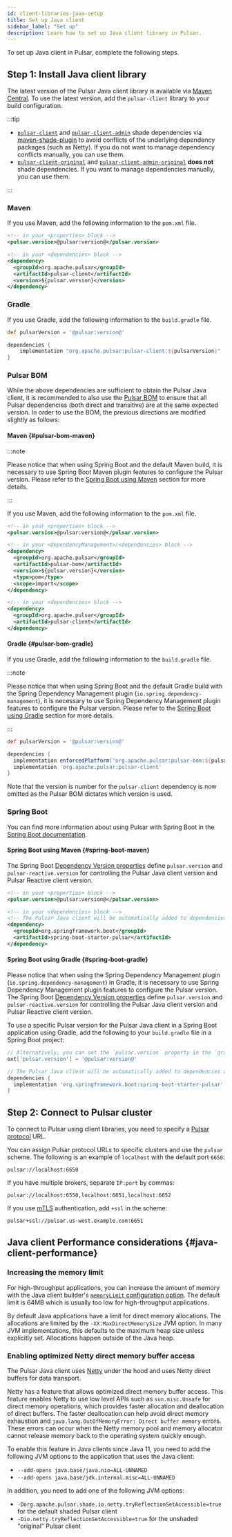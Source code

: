 ```yaml
---
id: client-libraries-java-setup
title: Set up Java client
sidebar_label: "Set up"
description: Learn how to set up Java client library in Pulsar.
---
```


To set up Java client in Pulsar, complete the following steps.

## Step 1: Install Java client library

The latest version of the Pulsar Java client library is available via [Maven Central](http://search.maven.org/#artifactdetails%7Corg.apache.pulsar%7Cpulsar-client%7C@pulsar:version@%7Cjar). To use the latest version, add the `pulsar-client` library to your build configuration.

:::tip

- [`pulsar-client`](https://search.maven.org/artifact/org.apache.pulsar/pulsar-client) and [`pulsar-client-admin`](https://search.maven.org/artifact/org.apache.pulsar/pulsar-client-admin) shade dependencies via [maven-shade-plugin](https://maven.apache.org/plugins/maven-shade-plugin/) to avoid conflicts of the underlying dependency packages (such as Netty). If you do not want to manage dependency conflicts manually, you can use them.
- [`pulsar-client-original`](https://search.maven.org/artifact/org.apache.pulsar/pulsar-client-original) and [`pulsar-client-admin-original`](https://search.maven.org/artifact/org.apache.pulsar/pulsar-client-admin-original) **does not** shade dependencies. If you want to manage dependencies manually, you can use them.

:::

### Maven

If you use Maven, add the following information to the `pom.xml` file.

```xml
<!-- in your <properties> block -->
<pulsar.version>@pulsar:version@</pulsar.version>

<!-- in your <dependencies> block -->
<dependency>
  <groupId>org.apache.pulsar</groupId>
  <artifactId>pulsar-client</artifactId>
  <version>${pulsar.version}</version>
</dependency>
```

### Gradle

If you use Gradle, add the following information to the `build.gradle` file.

```groovy
def pulsarVersion = '@pulsar:version@'

dependencies {
	implementation "org.apache.pulsar:pulsar-client:${pulsarVersion}"
}
```

### Pulsar BOM

While the above dependencies are sufficient to obtain the Pulsar Java client, it is recommended to also use the [Pulsar BOM](https://github.com/apache/pulsar/blob/master/pip/pip-326.md) to ensure that all Pulsar dependencies (both direct and transitive) are at the same expected version.
In order to use the BOM, the previous directions are modified slightly as follows:

#### Maven {#pulsar-bom-maven}

:::note

Please notice that when using Spring Boot and the default Maven build, it is necessary to use Spring Boot Maven plugin features to configure the Pulsar version. Please refer to the [Spring Boot using Maven](#spring-boot-maven) section for more details.

:::

If you use Maven, add the following information to the `pom.xml` file.

```xml
<!-- in your <properties> block -->
<pulsar.version>@pulsar:version@</pulsar.version>

<!-- in your <dependencyManagement>/<dependencies> block -->
<dependency>
  <groupId>org.apache.pulsar</groupId>
  <artifactId>pulsar-bom</artifactId>
  <version>${pulsar.version}</version>
  <type>pom</type>
  <scope>import</scope>
</dependency>

<!-- in your <dependencies> block -->
<dependency>
  <groupId>org.apache.pulsar</groupId>
  <artifactId>pulsar-client</artifactId>
</dependency>
```

#### Gradle {#pulsar-bom-gradle}

If you use Gradle, add the following information to the `build.gradle` file.

:::note

Please notice that when using Spring Boot and the default Gradle  build with the Spring Dependency Management plugin (`io.spring.dependency-management`), it is necessary to use Spring Dependency Management plugin features to configure the Pulsar version. Please refer to the [Spring Boot using Gradle](#spring-boot-gradle) section for more details.

:::

```groovy
def pulsarVersion = '@pulsar:version@'

dependencies {
  implementation enforcedPlatform("org.apache.pulsar:pulsar-bom:${pulsarVersion}")
  implementation 'org.apache.pulsar:pulsar-client'
}
```

Note that the version is number for the `pulsar-client` dependency is now omitted as the Pulsar BOM dictates which version is used.

### Spring Boot

You can find more information about using Pulsar with Spring Boot in the [Spring Boot documentation](https://docs.spring.io/spring-boot/reference/messaging/pulsar.html).

#### Spring Boot using Maven {#spring-boot-maven}

The Spring Boot [Dependency Version properties](https://docs.spring.io/spring-boot/docs/current/reference/html/appendix-dependency-versions.html) define `pulsar.version` and `pulsar-reactive.version` for controlling the Pulsar Java client version and Pulsar Reactive client version.

```xml
<!-- in your <properties> block -->
<pulsar.version>@pulsar:version@</pulsar.version>

<!-- in your <dependencies> block -->
<!-- The Pulsar Java client will be automatically added to dependencies as a transitive dependency of the spring-boot-starter-pulsar dependency -->
<dependency>
  <groupId>org.springframework.boot</groupId>
  <artifactId>spring-boot-starter-pulsar</artifactId>
</dependency>
```

#### Spring Boot using Gradle {#spring-boot-gradle}

Please notice that when using the Spring Dependency Management plugin (`io.spring.dependency-management`) in Gradle, it is necessary to use Spring Dependency Management plugin features to configure the Pulsar version.
The Spring Boot [Dependency Version properties](https://docs.spring.io/spring-boot/docs/current/reference/html/appendix-dependency-versions.html) define `pulsar.version` and `pulsar-reactive.version` for controlling the Pulsar Java client version and Pulsar Reactive client version.

To use a specific Pulsar version for the Pulsar Java client in a Spring Boot application using Gradle, add the following to your `build.gradle` file in a Spring Boot project:

```groovy
// Alternatively, you can set the `pulsar.version` property in the `gradle.properties` file.
ext['pulsar.version'] = '@pulsar:version@'

// The Pulsar Java client will be automatically added to dependencies as a transitive dependency of the spring-boot-starter-pulsar dependency
dependencies {
  implementation 'org.springframework.boot:spring-boot-starter-pulsar'
}
```

## Step 2: Connect to Pulsar cluster

To connect to Pulsar using client libraries, you need to specify a [Pulsar protocol](developing-binary-protocol.md) URL.

You can assign Pulsar protocol URLs to specific clusters and use the `pulsar` scheme. The following is an example of `localhost` with the default port `6650`:

```http
pulsar://localhost:6650
```

If you have multiple brokers, separate `IP:port` by commas:

```http
pulsar://localhost:6550,localhost:6651,localhost:6652
```

If you use [mTLS](security-tls-authentication.md) authentication, add `+ssl` in the scheme:

```http
pulsar+ssl://pulsar.us-west.example.com:6651
```

## Java client Performance considerations {#java-client-performance}

### Increasing the memory limit

For high-throughput applications, you can increase the amount of memory with the Java client builder's [`memoryLimit` configuration option](https://pulsar.apache.org/api/client/4.0.x/org/apache/pulsar/client/api/ClientBuilder.html#memoryLimit(long,org.apache.pulsar.client.api.SizeUnit)). The default limit is 64MB which is usually too low for high-throughput applications.

By default Java applications have a limit for direct memory allocations. The allocations are limited by the `-XX:MaxDirectMemorySize` JVM option. In many JVM implementations, this defaults to the maximum heap size unless explicitly set. Allocations happen outside of the Java heap.

### Enabling optimized Netty direct memory buffer access

The Pulsar Java client uses [Netty](https://netty.io/) under the hood and uses Netty direct buffers for data transport.

Netty has a feature that allows optimized direct memory buffer access. This feature enables Netty to use low level APIs such as `sun.misc.Unsafe` for direct memory operations, which provides faster allocation and deallocation of direct buffers.
The faster deallocation can help avoid direct memory exhaustion and `java.lang.OutOfMemoryError: Direct buffer memory` errors. These errors can occur when the Netty memory pool and memory allocator cannot release memory back to the operating system quickly enough.

To enable this feature in Java clients since Java 11, you need to add the following JVM options to the application that uses the Java client:

- `--add-opens java.base/java.nio=ALL-UNNAMED`
- `--add-opens java.base/jdk.internal.misc=ALL-UNNAMED`

In addition, you need to add one of the following JVM options:

- `-Dorg.apache.pulsar.shade.io.netty.tryReflectionSetAccessible=true` for the default shaded Pulsar client
- `-Dio.netty.tryReflectionSetAccessible=true` for the unshaded "original" Pulsar client